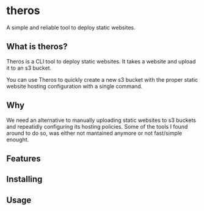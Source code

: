 # theros

A simple and reliable tool to deploy static websites.

## What is theros?

Theros is a CLI tool to deploy static websites. It takes a website and upload it to an s3 bucket.

You can use Theros to quickly create a new s3 bucket with the proper static website hosting configuration with a single command.

## Why

We need an alternative to manually uploading static websites to s3 buckets and repeatidly configuring its hosting policies. 
Some of the tools I found around to do so, was either not mantained anymore or not fast/simple enought.

## Features

## Installing

## Usage

